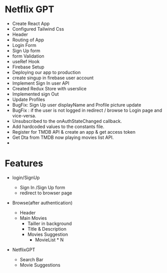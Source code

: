 # Netflix GPT
 * Create React App
 * Configured Tailwind Css
 * Header
 * Routing of App
 * Login Form
 * Sign Up form
 * form Validation
 * useRef Hook
 * Firebase Setup
 * Deploying our app to production
 * create singup in firebase user account
 * Implement Sign In user API
 * Created Redux Store with userslice
 * Implemented sign Out 
 * Update Profiles
 * BugFix: Sign Up user displayName and Profile picture update
 * BugFix : if the user is not logged in redirect / browse to Login page and vice-versa.
 * Unsubscribed to the onAuthStateChanged callback.
 * Add hardcoded values to the constants file.
 * Register for TMDB API & create an app & get access token
 * Get Dta from TMDB now playing movies list API.
 * 
# Features

* login/SignUp
  * Sign In /Sign Up form
  * redirect to browser page
* Browse(after authentication)
  - Header
  - Main Movies
     * Tailler in background
     * Title & Description
     * Movies Suggestion
       * MovieList * N


* NetflixGPT
  - Search Bar
  - Movie Suggestions
